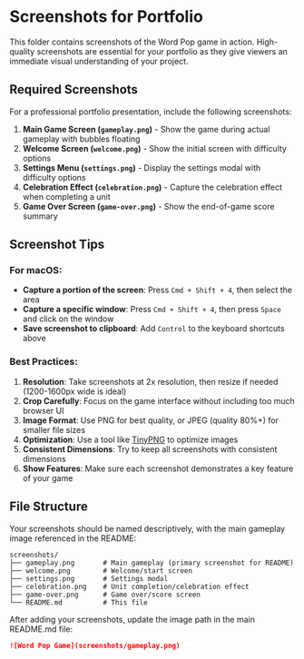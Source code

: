 # Screenshots for Portfolio

This folder contains screenshots of the Word Pop game in action. High-quality screenshots are essential for your portfolio as they give viewers an immediate visual understanding of your project.

## Required Screenshots

For a professional portfolio presentation, include the following screenshots:

1. **Main Game Screen (`gameplay.png`)** - Show the game during actual gameplay with bubbles floating
2. **Welcome Screen (`welcome.png`)** - Show the initial screen with difficulty options
3. **Settings Menu (`settings.png`)** - Display the settings modal with difficulty options
4. **Celebration Effect (`celebration.png`)** - Capture the celebration effect when completing a unit
5. **Game Over Screen (`game-over.png`)** - Show the end-of-game score summary

## Screenshot Tips

### For macOS:
- **Capture a portion of the screen**: Press `Cmd + Shift + 4`, then select the area
- **Capture a specific window**: Press `Cmd + Shift + 4`, then press `Space` and click on the window
- **Save screenshot to clipboard**: Add `Control` to the keyboard shortcuts above

### Best Practices:
1. **Resolution**: Take screenshots at 2x resolution, then resize if needed (1200-1600px wide is ideal)
2. **Crop Carefully**: Focus on the game interface without including too much browser UI
3. **Image Format**: Use PNG for best quality, or JPEG (quality 80%+) for smaller file sizes
4. **Optimization**: Use a tool like [TinyPNG](https://tinypng.com/) to optimize images
5. **Consistent Dimensions**: Try to keep all screenshots with consistent dimensions
6. **Show Features**: Make sure each screenshot demonstrates a key feature of your game

## File Structure

Your screenshots should be named descriptively, with the main gameplay image referenced in the README:

```
screenshots/
├── gameplay.png       # Main gameplay (primary screenshot for README)
├── welcome.png        # Welcome/start screen
├── settings.png       # Settings modal
├── celebration.png    # Unit completion/celebration effect
├── game-over.png      # Game over/score screen
└── README.md          # This file
```

After adding your screenshots, update the image path in the main README.md file:
```markdown
![Word Pop Game](screenshots/gameplay.png)
```

